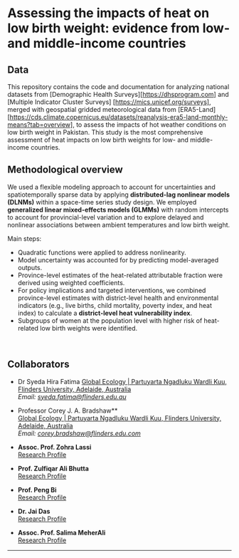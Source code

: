 # Assessing the impacts of heat on low birth weight: evidence from low- and middle-income countries  

## Data  

This repository contains the code and documentation for analyzing national datasets from [Demographic Health Surveys][https://dhsprogram.com] and [Multiple Indicator Cluster Surveys] [https://mics.unicef.org/surveys], merged with geospatial gridded meteorological data from [ERA5-Land][https://cds.climate.copernicus.eu/datasets/reanalysis-era5-land-monthly-means?tab=overview], to assess the impacts of hot weather conditions on low birth weight in Pakistan. This study is the most comprehensive assessment of heat impacts on low birth weights for low- and middle-income countries.

## Methodological overview  

We used a flexible modeling approach to account for uncertainties and spatiotemporally sparse data by applying **distributed-lag nonlinear models (DLNMs)** within a space-time series study design. We employed **generalized linear mixed-effects models (GLMMs)** with random intercepts to account for provincial-level variation and to explore delayed and nonlinear associations between ambient temperatures and low birth weight.  

Main steps:  
- Quadratic functions were applied to address nonlinearity.  
- Model uncertainty was accounted for by predicting model-averaged outputs.  
- Province-level estimates of the heat-related attributable fraction were derived using weighted coefficients.  
- For policy implications and targeted interventions, we combined province-level estimates with district-level health and environmental indicators (e.g., live births, child mortality, poverty index, and heat index) to calculate a **district-level heat vulnerability index**.  
- Subgroups of women at the population level with higher risk of heat-related low birth weights were identified.  
<br>

## Collaborators  
- Dr Syeda Hira Fatima
[Global Ecology | Partuyarta Ngadluku Wardli Kuu, Flinders University, Adelaide, Australia](https://globalecologyflinders.com/people/#SHF)  
*Email: syeda.fatima@flinders.edu.au*  
- Professor Corey J. A. Bradshaw**  
[Global Ecology | Partuyarta Ngadluku Wardli Kuu, Flinders University, Adelaide, Australia](https://globalecologyflinders.com/people/#DIRECTOR)  
*Email: corey.bradshaw@flinders.edu.com*  
 
- **Assoc. Prof. Zohra Lassi**  
  [Research Profile](https://researchers.adelaide.edu.au/profile/zohra.lassi)  
- **Prof. Zulfiqar Ali Bhutta**  
  [Research Profile](https://www.sickkids.ca/en/staff/b/zulfiqar-bhutta/)  
- **Prof. Peng Bi**  
  [Research Profile](https://researchers.adelaide.edu.au/profile/peng.bi)  
- **Dr. Jai Das**  
  [Research Profile](https://www.aku.edu/mcpk/faculty/Pages/profile.aspx?ProfileID=307&Name=Jai++Das)  
- **Assoc. Prof. Salima MeherAli**  
  [Research Profile](https://apps.ualberta.ca/directory/person/meherali)  

---

